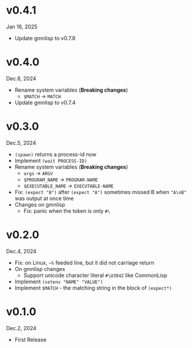 v0.4.1
======
Jan 16, 2025

- Update gmnlisp to v0.7.8

v0.4.0
======
Dec.8, 2024

- Rename system variables (**Breaking changes**)
    - `$MATCH` → `MATCH`
- Update gmnlisp to v0.7.4

v0.3.0
=======
Dec.5, 2024

- `(spawn)` returns a process-id now
- Implement `(wait PROCESS-ID)`
- Rename system variables (**Breaking changes**)
    - `args` → `ARGV`
    - `$PROGRAM_NAME` → `PROGRAM-NAME`
    - `$EXECUTABLE_NAME` → `EXECUTABLE-NAME`
- Fix: `(expect "B")` after `(expect "A")` sometimes missed B when `"A\nB"` was output at once time
- Changes on gmnlisp
    - Fix: panic when the token is only `#\`

v0.2.0
======
Dec.4, 2024

- Fix: on Linux, `~%` feeded line, but it did not carriage return
- On gmnlisp changes
    - Support unicode character literal `#\U3042` like CommonLisp
- Implement `(setenv "NAME" "VALUE")`
- Implement `$MATCH` - the matching string in the block of `(expect*)`

v0.1.0
======
Dec.2, 2024

- First Release
